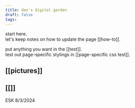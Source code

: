 ```yaml
---
title: dan's digital garden
draft: false
tags:
---
```

start here.  
let's keep notes on how to update the page [[how-to]]. 

put anything you want in the [[test]].  
test out page-specific stylings in [[page-specific css test]].

## [[pictures]]

## [[]]

ESK 8/3/2024